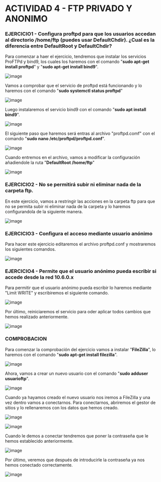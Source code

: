 # ACTIVIDAD 4 - FTP PRIVADO Y ANONIMO

### EJERCICIO1 - Configura proftpd para que los usuarios accedan al directorio /home/ftp (puedes usar DefaultChdir). ¿Cual es la diferencia entre DefaultRoot y DefaultChdir?

Para comenzar a haer el ejercicio, tendremos que instalar los servicios ProFTPd y bind9, los cuales los haremos con el comando "**sudo apt-get install proftpd**" y "**sudo apt-get install bind9**".

![image](https://github.com/Josex02/SREI-ASIR2/assets/91255971/8f47ed02-9c8d-4d65-89ec-0f9aed386344)

Vamos a comprobar que el servicio de proftpd está funcionando y lo haremos con el comando "**sudo systemctl status proftpd**"

![image](https://github.com/Josex02/SREI-ASIR2/assets/91255971/014f896b-ba2c-42e9-9d56-d234b7205880)

Luego instalaremos el servicio bind9 con el comando "**sudo apt install bind9**".

![image](https://github.com/Josex02/SREI-ASIR2/assets/91255971/836ffcae-717b-489d-a230-ed08684a7914)

El siguiente paso que haremos será entras al archivo "proftpd.comf" con el comando "**sudo nano /etc/proftpd/proftpd.conf**".

![image](https://github.com/Josex02/SREI-ASIR2/assets/91255971/cba60a5b-75c2-44e3-beb1-0bae5d586f86)

Cuando entremos en el archivo, vamos a modificar la configuración añadiendole la ruta "**DefaultRoot /home/ftp**"

![image](https://github.com/Josex02/SREI-ASIR2/assets/91255971/b410420d-7777-4c04-8600-2c6f213a0661)


### EJERCICIO2 - No se permitirá subir ni eliminar nada de la carpeta ftp.

En este ejercicio, vamos a restringir las acciones en la carpeta ftp para que no se permita subir ni eliminar nada de la carpeta y lo haremos configurandola de la siguiente manera.

![image](https://github.com/Josex02/SREI-ASIR2/assets/91255971/c5d5f76e-aa32-4631-832d-68161abf3f49)


### EJERCICIO3 - Configura el acceso mediante usuario anónimo 

Para hacer este ejercicio editaremos el archivo proftpd.conf y mostraremos los siguientes comandos.

![image](https://github.com/Josex02/SREI-ASIR2/assets/91255971/bc0e795b-0fd2-4f18-ac52-832108f95cd8)


### EJERCICIO4 -  Permite que el usuario anónimo pueda escribir si accede desde la red 10.6.0.x

Para permitir que el usuario anónimo pueda escribir lo haremos mediante "Limit WRITE" y escribiremos el siguiente comando.

![image](https://github.com/Josex02/SREI-ASIR2/assets/91255971/c22b50dd-3e90-4048-a50f-280db2b968be)

Por último, reiniciaremos el servicio para oder aplicar todos cambios que hemos realizado anteriormente.

![image](https://github.com/Josex02/SREI-ASIR2/assets/91255971/536bdba3-eb1e-46fc-9aff-ea6345664284)

### COMPROBACION

Para comenzar la comprobación del ejercicio vamos a instalar "**FileZilla**", lo haremos con el comando "**sudo apt-get install filezilla**".

![image](https://github.com/Josex02/SREI-ASIR2/assets/91255971/13b0ab39-e5c9-4d90-a931-52c6f98fd33b)

Ahora, vamos a crear un nuevo usuario con el comando "**sudo adduser usuarioftp**".

![image](https://github.com/Josex02/SREI-ASIR2/assets/91255971/afcc30ea-0a3f-4db7-ad78-ef81f6cfbceb)

Cuando ya hayamos creado el nuevo usuario nos iremos a FileZilla y una vez dentro vamos a conectarnos.
Para conectarnos, abriremos el gestor de sitios y lo rellenaremos con los datos que hemos creado.

![image](https://github.com/Josex02/SREI-ASIR2/assets/91255971/5f163f9e-23d9-424b-82bc-b719647cea64)

![image](https://github.com/Josex02/SREI-ASIR2/assets/91255971/9538e018-e0f5-48c3-91f4-421a92cac1eb)

Cuando le demos a conectar tendremos que poner la contraseña que le hemos establecido anteriormente.

![image](https://github.com/Josex02/SREI-ASIR2/assets/91255971/d8171345-841f-480c-ae8d-68bc628eb803)

Por último, veremos que después de introducirle la contraseña ya nos hemos conectado correctamente.

![image](https://github.com/Josex02/SREI-ASIR2/assets/91255971/4aedbecb-23f7-4525-8201-dcc1684b5ee9)
















